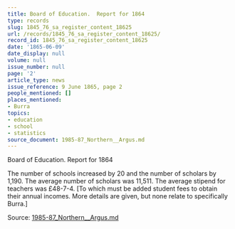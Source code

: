 ```yaml
---
title: Board of Education.  Report for 1864
type: records
slug: 1845_76_sa_register_content_18625
url: /records/1845_76_sa_register_content_18625/
record_id: 1845_76_sa_register_content_18625
date: '1865-06-09'
date_display: null
volume: null
issue_number: null
page: '2'
article_type: news
issue_reference: 9 June 1865, page 2
people_mentioned: []
places_mentioned:
- Burra
topics:
- education
- school
- statistics
source_document: 1985-87_Northern__Argus.md
---
```


Board of Education.  Report for 1864

The number of schools increased by 20 and the number of scholars by 1,190.  The average number of scholars was 11,511.  The average stipend for teachers was £48-7-4.  [To which must be added student fees to obtain their annual incomes.  More details are given, but none relate to specifically Burra.]

Source: [1985-87_Northern__Argus.md](/downloads/markdown/1985-87_Northern__Argus.md)
